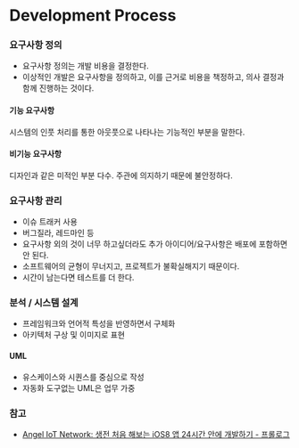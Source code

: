 # Development Process

### 요구사항 정의

* 요구사항 정의는 개발 비용을 결정한다. 
* 이상적인 개발은 요구사항을 정의하고, 이를 근거로 비용을 책정하고, 의사 결정과 함께 진행하는 것이다. 

#### 기능 요구사항

시스템의 인풋 처리를 통한 아웃풋으로 나타나는 기능적인 부분을 말한다.

#### 비기능 요구사항

디자인과 같은 미적인 부분 다수. 주관에 의지하기 때문에 불안정하다.

### 요구사항 관리

* 이슈 트래커 사용
* 버그질라, 레드마인 등 
* 요구사항 외의 것이 너무 하고싶더라도 추가 아이디어/요구사항은 배포에 포함하면 안 된다. 
* 소프트웨어의 균형이 무너지고, 프로젝트가 불확실해지기 때문이다. 
* 시간이 남는다면 테스트를 더 한다.

### 분석 / 시스템 설계

* 프레임워크와 언어적 특성을 반영하면서 구체화
* 아키텍처 구상 및 이미지로 표현

#### UML

* 유스케이스와 시퀀스를 중심으로 작성
* 자동화 도구없는 UML은 업무 가중



### 참고

* [Angel IoT Network: 생전 처음 해보는 iOS8 앱 24시간 안에 개발하기 - 프롤로그](http://angeliot.blogspot.kr/2014/11/ios8-24.html?q=24%EC%8B%9C%EA%B0%84)



